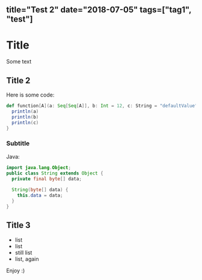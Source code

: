 title="Test 2"
date="2018-07-05"
tags=["tag1", "test"]
---
# Title
Some text

## Title 2
Here is some code:
```scala
def function[A](a: Seq[Seq[A]], b: Int = 12, c: String = "defaultValue"): Unit = {
  println(a)
  println(b)
  println(c)
}
```

### Subtitle
Java:
```java
import java.lang.Object;
public class String extends Object {
  private final byte[] data;
  
  String(byte[] data) {
    this.data = data;
  }
}
```

## Title 3

- list
- list
- still list
- list, again

Enjoy :)
